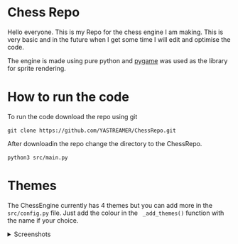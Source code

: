 # Chess Repo

Hello everyone. This is my Repo for the chess engine I am making. This is very basic and in the future when I get some time I will edit and optimise the code.

The engine is made using pure python and [pygame](https://www.pygame.org/docs/) was used as the library for sprite rendering. 

# How to run the code

To run the code download the repo using git

    git clone https://github.com/YASTREAMER/ChessRepo.git

 After downloadin the repo change the directory to the ChessRepo.

    python3 src/main.py

# Themes

The ChessEngine currently has 4 themes but you can add more in the ```src/config.py``` file. Just add the colour in the ``` _add_themes()```  function with the name if your choice.

<details>
  <summary>Screenshots</summary>
Here are some screenshots.

![Green](Screenshot/Green2.png "Green")
![Blue](Screenshot/Blue1.png "Blue")
![Brow](Screenshot/Brown1.png "Brown")
![Grey](Screenshot/Grey1.png "Grey")
</details>